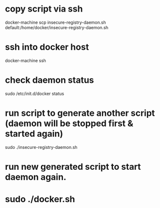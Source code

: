# copy script via ssh
docker-machine scp insecure-registry-daemon.sh default:/home/docker/insecure-registry-daemon.sh

# ssh into docker host
docker-machine ssh

# check daemon status
sudo /etc/init.d/docker status

# run script to generate another script (daemon will be stopped first & started again)
sudo ./insecure-registry-daemon.sh

# run new generated script to start daemon again.
# sudo ./docker.sh
